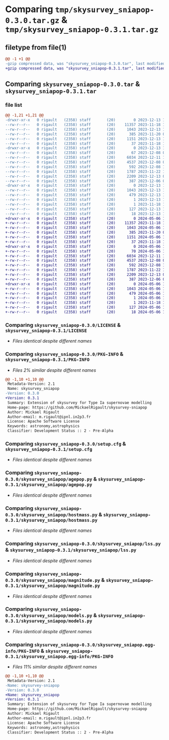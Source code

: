 # Comparing `tmp/skysurvey_sniapop-0.3.0.tar.gz` & `tmp/skysurvey_sniapop-0.3.1.tar.gz`

## filetype from file(1)

```diff
@@ -1 +1 @@
-gzip compressed data, was "skysurvey_sniapop-0.3.0.tar", last modified: Wed Dec 13 10:37:36 2023, max compression
+gzip compressed data, was "skysurvey_sniapop-0.3.1.tar", last modified: Mon May  6 18:42:57 2024, max compression
```

## Comparing `skysurvey_sniapop-0.3.0.tar` & `skysurvey_sniapop-0.3.1.tar`

### file list

```diff
@@ -1,21 +1,21 @@
-drwxr-xr-x   0 rigault   (2358) staff       (20)        0 2023-12-13 10:37:36.394071 skysurvey_sniapop-0.3.0/
--rw-r--r--   0 rigault   (2358) staff       (20)    11357 2023-11-18 15:23:02.000000 skysurvey_sniapop-0.3.0/LICENSE
--rw-r--r--   0 rigault   (2358) staff       (20)     1043 2023-12-13 10:37:36.394021 skysurvey_sniapop-0.3.0/PKG-INFO
--rw-r--r--   0 rigault   (2358) staff       (20)      385 2023-11-20 08:50:08.000000 skysurvey_sniapop-0.3.0/README.md
--rw-r--r--   0 rigault   (2358) staff       (20)     1151 2023-12-13 10:37:36.394365 skysurvey_sniapop-0.3.0/setup.cfg
--rw-r--r--   0 rigault   (2358) staff       (20)       37 2023-11-18 15:23:42.000000 skysurvey_sniapop-0.3.0/setup.py
-drwxr-xr-x   0 rigault   (2358) staff       (20)        0 2023-12-13 10:37:36.392437 skysurvey_sniapop-0.3.0/skysurvey_sniapop/
--rw-r--r--   0 rigault   (2358) staff       (20)       67 2023-12-08 09:12:24.000000 skysurvey_sniapop-0.3.0/skysurvey_sniapop/__init__.py
--rw-r--r--   0 rigault   (2358) staff       (20)     6034 2023-12-11 10:33:45.000000 skysurvey_sniapop-0.3.0/skysurvey_sniapop/agepop.py
--rw-r--r--   0 rigault   (2358) staff       (20)     4537 2023-12-08 08:24:54.000000 skysurvey_sniapop-0.3.0/skysurvey_sniapop/hostmass.py
--rw-r--r--   0 rigault   (2358) staff       (20)      592 2023-12-08 15:51:14.000000 skysurvey_sniapop-0.3.0/skysurvey_sniapop/lss.py
--rw-r--r--   0 rigault   (2358) staff       (20)     1787 2023-11-22 10:53:28.000000 skysurvey_sniapop-0.3.0/skysurvey_sniapop/magnitude.py
--rw-r--r--   0 rigault   (2358) staff       (20)     2209 2023-12-13 09:52:02.000000 skysurvey_sniapop-0.3.0/skysurvey_sniapop/models.py
--rw-r--r--   0 rigault   (2358) staff       (20)      387 2023-12-06 09:53:31.000000 skysurvey_sniapop-0.3.0/skysurvey_sniapop/utils.py
-drwxr-xr-x   0 rigault   (2358) staff       (20)        0 2023-12-13 10:37:36.393643 skysurvey_sniapop-0.3.0/skysurvey_sniapop.egg-info/
--rw-r--r--   0 rigault   (2358) staff       (20)     1043 2023-12-13 10:37:36.000000 skysurvey_sniapop-0.3.0/skysurvey_sniapop.egg-info/PKG-INFO
--rw-r--r--   0 rigault   (2358) staff       (20)      479 2023-12-13 10:37:36.000000 skysurvey_sniapop-0.3.0/skysurvey_sniapop.egg-info/SOURCES.txt
--rw-r--r--   0 rigault   (2358) staff       (20)        1 2023-12-13 10:37:36.000000 skysurvey_sniapop-0.3.0/skysurvey_sniapop.egg-info/dependency_links.txt
--rw-r--r--   0 rigault   (2358) staff       (20)        1 2023-11-18 15:35:54.000000 skysurvey_sniapop-0.3.0/skysurvey_sniapop.egg-info/not-zip-safe
--rw-r--r--   0 rigault   (2358) staff       (20)      127 2023-12-13 10:37:36.000000 skysurvey_sniapop-0.3.0/skysurvey_sniapop.egg-info/requires.txt
--rw-r--r--   0 rigault   (2358) staff       (20)       18 2023-12-13 10:37:36.000000 skysurvey_sniapop-0.3.0/skysurvey_sniapop.egg-info/top_level.txt
+drwxr-xr-x   0 rigault   (2358) staff       (20)        0 2024-05-06 18:42:57.464811 skysurvey_sniapop-0.3.1/
+-rw-r--r--   0 rigault   (2358) staff       (20)    11357 2023-11-18 15:23:02.000000 skysurvey_sniapop-0.3.1/LICENSE
+-rw-r--r--   0 rigault   (2358) staff       (20)     1043 2024-05-06 18:42:57.464756 skysurvey_sniapop-0.3.1/PKG-INFO
+-rw-r--r--   0 rigault   (2358) staff       (20)      385 2023-11-20 08:50:08.000000 skysurvey_sniapop-0.3.1/README.md
+-rw-r--r--   0 rigault   (2358) staff       (20)     1151 2024-05-06 18:42:57.465087 skysurvey_sniapop-0.3.1/setup.cfg
+-rw-r--r--   0 rigault   (2358) staff       (20)       37 2023-11-18 15:23:42.000000 skysurvey_sniapop-0.3.1/setup.py
+drwxr-xr-x   0 rigault   (2358) staff       (20)        0 2024-05-06 18:42:57.463296 skysurvey_sniapop-0.3.1/skysurvey_sniapop/
+-rw-r--r--   0 rigault   (2358) staff       (20)       70 2024-05-06 18:41:56.000000 skysurvey_sniapop-0.3.1/skysurvey_sniapop/__init__.py
+-rw-r--r--   0 rigault   (2358) staff       (20)     6034 2023-12-11 10:33:45.000000 skysurvey_sniapop-0.3.1/skysurvey_sniapop/agepop.py
+-rw-r--r--   0 rigault   (2358) staff       (20)     4537 2023-12-08 08:24:54.000000 skysurvey_sniapop-0.3.1/skysurvey_sniapop/hostmass.py
+-rw-r--r--   0 rigault   (2358) staff       (20)      592 2023-12-08 15:51:14.000000 skysurvey_sniapop-0.3.1/skysurvey_sniapop/lss.py
+-rw-r--r--   0 rigault   (2358) staff       (20)     1787 2023-11-22 10:53:28.000000 skysurvey_sniapop-0.3.1/skysurvey_sniapop/magnitude.py
+-rw-r--r--   0 rigault   (2358) staff       (20)     2209 2023-12-13 09:52:02.000000 skysurvey_sniapop-0.3.1/skysurvey_sniapop/models.py
+-rw-r--r--   0 rigault   (2358) staff       (20)      387 2023-12-06 09:53:31.000000 skysurvey_sniapop-0.3.1/skysurvey_sniapop/utils.py
+drwxr-xr-x   0 rigault   (2358) staff       (20)        0 2024-05-06 18:42:57.464369 skysurvey_sniapop-0.3.1/skysurvey_sniapop.egg-info/
+-rw-r--r--   0 rigault   (2358) staff       (20)     1043 2024-05-06 18:42:57.000000 skysurvey_sniapop-0.3.1/skysurvey_sniapop.egg-info/PKG-INFO
+-rw-r--r--   0 rigault   (2358) staff       (20)      479 2024-05-06 18:42:57.000000 skysurvey_sniapop-0.3.1/skysurvey_sniapop.egg-info/SOURCES.txt
+-rw-r--r--   0 rigault   (2358) staff       (20)        1 2024-05-06 18:42:57.000000 skysurvey_sniapop-0.3.1/skysurvey_sniapop.egg-info/dependency_links.txt
+-rw-r--r--   0 rigault   (2358) staff       (20)        1 2023-11-18 15:35:54.000000 skysurvey_sniapop-0.3.1/skysurvey_sniapop.egg-info/not-zip-safe
+-rw-r--r--   0 rigault   (2358) staff       (20)      127 2024-05-06 18:42:57.000000 skysurvey_sniapop-0.3.1/skysurvey_sniapop.egg-info/requires.txt
+-rw-r--r--   0 rigault   (2358) staff       (20)       18 2024-05-06 18:42:57.000000 skysurvey_sniapop-0.3.1/skysurvey_sniapop.egg-info/top_level.txt
```

### Comparing `skysurvey_sniapop-0.3.0/LICENSE` & `skysurvey_sniapop-0.3.1/LICENSE`

 * *Files identical despite different names*

### Comparing `skysurvey_sniapop-0.3.0/PKG-INFO` & `skysurvey_sniapop-0.3.1/PKG-INFO`

 * *Files 2% similar despite different names*

```diff
@@ -1,10 +1,10 @@
 Metadata-Version: 2.1
 Name: skysurvey_sniapop
-Version: 0.3.0
+Version: 0.3.1
 Summary: Extension of skysurvey for Type Ia supernovae modelling
 Home-page: https://github.com/MickaelRigault/skysurvey-sniapop
 Author: Mickael Rigault
 Author-email: m.rigault@ipnl.in2p3.fr
 License: Apache Software License
 Keywords: astronomy,astrophysics
 Classifier: Development Status :: 2 - Pre-Alpha
```

### Comparing `skysurvey_sniapop-0.3.0/setup.cfg` & `skysurvey_sniapop-0.3.1/setup.cfg`

 * *Files identical despite different names*

### Comparing `skysurvey_sniapop-0.3.0/skysurvey_sniapop/agepop.py` & `skysurvey_sniapop-0.3.1/skysurvey_sniapop/agepop.py`

 * *Files identical despite different names*

### Comparing `skysurvey_sniapop-0.3.0/skysurvey_sniapop/hostmass.py` & `skysurvey_sniapop-0.3.1/skysurvey_sniapop/hostmass.py`

 * *Files identical despite different names*

### Comparing `skysurvey_sniapop-0.3.0/skysurvey_sniapop/lss.py` & `skysurvey_sniapop-0.3.1/skysurvey_sniapop/lss.py`

 * *Files identical despite different names*

### Comparing `skysurvey_sniapop-0.3.0/skysurvey_sniapop/magnitude.py` & `skysurvey_sniapop-0.3.1/skysurvey_sniapop/magnitude.py`

 * *Files identical despite different names*

### Comparing `skysurvey_sniapop-0.3.0/skysurvey_sniapop/models.py` & `skysurvey_sniapop-0.3.1/skysurvey_sniapop/models.py`

 * *Files identical despite different names*

### Comparing `skysurvey_sniapop-0.3.0/skysurvey_sniapop.egg-info/PKG-INFO` & `skysurvey_sniapop-0.3.1/skysurvey_sniapop.egg-info/PKG-INFO`

 * *Files 11% similar despite different names*

```diff
@@ -1,10 +1,10 @@
 Metadata-Version: 2.1
-Name: skysurvey-sniapop
-Version: 0.3.0
+Name: skysurvey_sniapop
+Version: 0.3.1
 Summary: Extension of skysurvey for Type Ia supernovae modelling
 Home-page: https://github.com/MickaelRigault/skysurvey-sniapop
 Author: Mickael Rigault
 Author-email: m.rigault@ipnl.in2p3.fr
 License: Apache Software License
 Keywords: astronomy,astrophysics
 Classifier: Development Status :: 2 - Pre-Alpha
```

